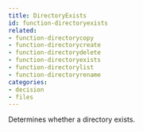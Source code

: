 ```yaml
---
title: DirectoryExists
id: function-directoryexists
related:
- function-directorycopy
- function-directorycreate
- function-directorydelete
- function-directoryexists
- function-directorylist
- function-directoryrename
categories:
- decision
- files
---
```


Determines whether a directory exists.
